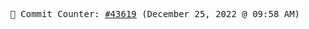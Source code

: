 <p align="center">
    <samp>
        📮 Commit Counter: <a href="https://github.com/Javascript-void0/Javascript-void0/commits/main">#43619</a> (December 25, 2022 @ 09:58 AM)
    </samp>
</p>
